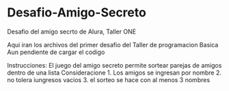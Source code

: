 # Desafio-Amigo-Secreto
Desafio del amigo secrto de Alura, Taller ONE

Aqui iran los archivos del primer desafio del Taller de programacion Basica
Aun pendiente de cargar el codigo

Instrucciones: El juego del amigo secreto permite sortear parejas de amigos dentro de una lista
  Consideracione
    1. Los amigos se ingresan por nombre
    2. no tolera iungresos vacios
    3. el sorteo se hace con al menos 3 nombres
